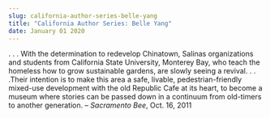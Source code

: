 ```yaml
---
slug: california-author-series-belle-yang
title: "California Author Series: Belle Yang"
date: January 01 2020
---
```


 
<p>
  . . . With the determination to redevelop Chinatown, Salinas organizations and
  students from California State University, Monterey Bay, who teach the
  homeless how to grow sustainable gardens, are slowly seeing a revival. . .
  .Their intention is to make this area a safe, livable, pedestrian-friendly
  mixed-use development with the old Republic Cafe at its heart, to become a
  museum where stories can be passed down in a continuum from old-timers to
  another generation. – <em>Sacramento Bee</em>, Oct. 16, 2011
</p>
 
